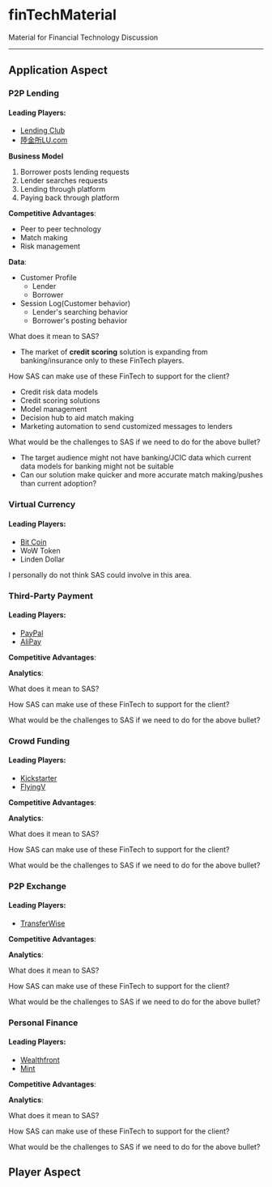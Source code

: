 # finTechMaterial
Material for Financial Technology Discussion

---

## Application Aspect

### P2P Lending

#### Leading Players:
* [Lending Club](https://www.lendingclub.com/)
* [陸金所LU.com](https://www.lu.com)

**Business Model**
1. Borrower posts lending requests
2. Lender searches requests
3. Lending through platform
4. Paying back through platform

**Competitive Advantages**:
* Peer to peer technology
* Match making
* Risk management

**Data**:
* Customer Profile
  * Lender
  * Borrower
* Session Log(Customer behavior)
  * Lender's searching behavior
  * Borrower's posting behavior

What does it mean to SAS?
* The market of **credit scoring** solution is expanding from banking/insurance only to these FinTech players.

How SAS can make use of these FinTech to support for the client?
* Credit risk data models
* Credit scoring solutions
* Model management
* Decision hub to aid match making
* Marketing automation to send customized messages to lenders

What would be the challenges to SAS if we need to do for the above bullet?
* The target audience might not have banking/JCIC data which current data models for banking might not be suitable
* Can our solution make quicker and more accurate match making/pushes than current adoption?

### Virtual Currency

#### Leading Players:
* [Bit Coin](https://bitcoin.org)
* WoW Token
* Linden Dollar

I personally do not think SAS could involve in this area.

### Third-Party Payment

#### Leading Players:
* [PayPal](https://www.paypal.com)
* [AliPay](https://www.alipay.com)

**Competitive Advantages**:

**Analytics**:

What does it mean to SAS?

How SAS can make use of these FinTech to support for the client?

What would be the challenges to SAS if we need to do for the above bullet?

### Crowd Funding

#### Leading Players:
* [Kickstarter](https://www.kickstarter.com)
* [FlyingV](https://www.flyingv.cc)

**Competitive Advantages**:

**Analytics**:

What does it mean to SAS?

How SAS can make use of these FinTech to support for the client?

What would be the challenges to SAS if we need to do for the above bullet?

### P2P Exchange

#### Leading Players:
* [TransferWise](https://transferwise.com)

**Competitive Advantages**:

**Analytics**:

What does it mean to SAS?

How SAS can make use of these FinTech to support for the client?

What would be the challenges to SAS if we need to do for the above bullet?

### Personal Finance

#### Leading Players:
* [Wealthfront](https://www.wealthfront.com)
* [Mint](https://www.mint.com)

**Competitive Advantages**:

**Analytics**:

What does it mean to SAS?

How SAS can make use of these FinTech to support for the client?

What would be the challenges to SAS if we need to do for the above bullet?

## Player Aspect